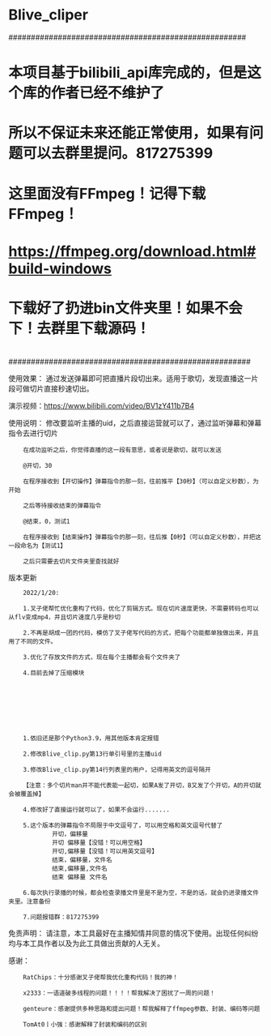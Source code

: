 # Blive_cliper
#####################################################
#
# 本项目基于bilibili_api库完成的，但是这个库的作者已经不维护了
# 所以不保证未来还能正常使用，如果有问题可以去群里提问。817275399
# 这里面没有FFmpeg！记得下载FFmpeg！
#  https://ffmpeg.org/download.html#build-windows
# 下载好了扔进bin文件夹里！如果不会下！去群里下载源码！
# 
######################################################

使用效果：
        通过发送弹幕即可把直播片段切出来。适用于歌切，发现直播这一片段可做切片直接秒速切出。


演示视频：https://www.bilibili.com/video/BV1zY411b7B4




使用说明：
        修改要监听主播的uid，之后直接运营就可以了，通过监听弹幕和弹幕指令去进行切片
        
        在成功监听之后，你觉得直播的这一段有意思，或者说是歌切，就可以发送
        
        @开切，30
        
        在程序接收到【开切操作】弹幕指令的那一刻，往前推平【30秒】（可以自定义秒数），为开始
        
        之后等待接收结束的弹幕指令
        
        @结束，0，测试1
        
        在程序接收到【结束操作】弹幕指令的那一刻，往后推【0秒】（可以自定义秒数），并把这一段命名为【测试1】
        
        之后只需要去切片文件夹里查找就好
        


版本更新

        2022/1/20:

        1.叉子佬帮忙优化重构了代码，优化了剪辑方式。现在切片速度更快，不需要转码也可以从flv变成mp4，并且切片速度几乎是秒切
        
        2.不再是胡成一团的代码，模仿了叉子佬写代码的方式，把每个功能都单独做出来，并且用了不同的文件。
        
        3.优化了存放文件的方式，现在每个主播都会有个文件夹了
        
        4.目前去掉了压缩模块
        
        
        





        1.依旧还是那个Python3.9，用其他版本肯定报错

        2.修改Blive_clip.py第13行单引号里的主播uid

        3.修改Blive_clip.py第14行列表里的用户，记得用英文的逗号隔开

        【注意：多个切片man并不能代表能一起切，如果A发了开切，B又发了个开切，A的开切就会被覆盖掉】

        4.修改好了直接运行就可以了，如果不会运行.......

        5.这个版本的弹幕指令不局限于中文逗号了，可以用空格和英文逗号代替了
                开切，偏移量
                开切 偏移量【没错！可以用空格】
                开切,偏移量【没错！可以用英文逗号】
                结束，偏移量，文件名
                结束,偏移量,文件名
                结束 偏移量 文件名

        6.每次执行录播的时候，都会检查录播文件里是不是为空，不是的话，就会扔进录播文件夹里。注意备份

        7.问题报错群：817275399


免责声明：
请注意，本工具最好在主播知情并同意的情况下使用。出现任何纠纷均与本工具作者以及为此工具做出贡献的人无关。

感谢：

        RatChips：十分感谢叉子佬帮我优化重构代码！我的神！

        x2333：一语道破多线程的问题！！！！帮我解决了困扰了一周的问题！

        genteure：感谢提供多种思路和提出问题！帮我解释了ffmpeg参数、封装、编码等问题

        TomAt0丨小强：感谢解释了封装和编码的区别

